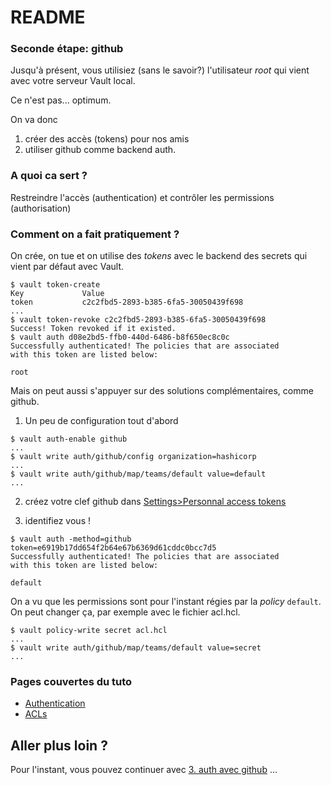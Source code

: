 # README #

### Seconde étape: github ###

Jusqu'à présent, vous utilisiez (sans le savoir?) l'utilisateur *root* qui vient avec votre serveur Vault local.

Ce n'est pas... optimum.

On va donc

1. créer des accès (tokens) pour nos amis
2. utiliser github comme backend auth.

### A quoi ca sert ? ###

Restreindre l'accès (authentication) et contrôler les permissions (authorisation)

### Comment on a fait pratiquement ? ###

On crée, on tue et on utilise des *tokens* avec le backend des secrets qui vient par défaut avec Vault.

```
$ vault token-create
Key             Value
token           c2c2fbd5-2893-b385-6fa5-30050439f698
...
$ vault token-revoke c2c2fbd5-2893-b385-6fa5-30050439f698
Success! Token revoked if it existed.
$ vault auth d08e2bd5-ffb0-440d-6486-b8f650ec8c0c
Successfully authenticated! The policies that are associated
with this token are listed below:

root
```

Mais on peut aussi s'appuyer sur des solutions complémentaires, comme github.


1. Un peu de configuration tout d'abord

```
$ vault auth-enable github
...
$ vault write auth/github/config organization=hashicorp
...
$ vault write auth/github/map/teams/default value=default
...
```
2. créez votre clef github dans [Settings>Personnal access tokens](https://github.com/settings/tokens)

3. identifiez vous !

```
$ vault auth -method=github token=e6919b17dd654f2b64e67b6369d61cddc0bcc7d5
Successfully authenticated! The policies that are associated
with this token are listed below:

default
```

On a vu que les permissions sont pour l'instant régies par la *policy* `default`. On peut changer ça, par exemple avec le fichier acl.hcl.

```
$ vault policy-write secret acl.hcl
...
$ vault write auth/github/map/teams/default value=secret
...
```

### Pages couvertes du tuto ###

* [Authentication](https://www.vaultproject.io/intro/getting-started/authentication.html)
* [ACLs](https://www.vaultproject.io/intro/getting-started/acl.html)

## Aller plus loin ? ##

Pour l'instant, vous pouvez continuer avec [3. auth avec github](https://github.com/ebreton/atelier-vault/tree/master/3-stockage%20avec%20consul) ...
